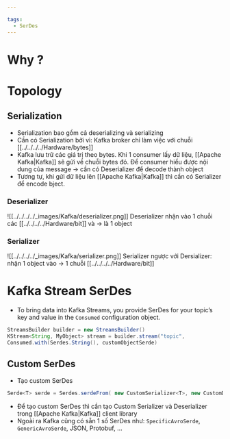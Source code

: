 ```yaml
---

tags:
  - SerDes
---
```

# Why ?


# Topology

## Serialization
- Serialization bao gồm cả deserializing và serializing
- Cần có Serialization bởi vì: Kafka broker chỉ làm việc với chuỗi [[../../../../Hardware/bytes]]
- Kafka lưu trữ các giá trị theo bytes. Khi 1 consumer lấy dữ liệu, [[Apache Kafka|Kafka]] sẽ gửi về chuỗi bytes đó. Để consumer hiểu được nội dung của message -> cần có Deserializer để decode thành object
- Tương tự, khi gửi dữ liệu lên [[Apache Kafka|Kafka]] thì cần có Serializer để encode bject.

### Deserializer

![[../../../../_images/Kafka/deserializer.png]]
Deserializer nhận vào 1 chuỗi các [[../../../../Hardware/bit]] và -> là 1 object 

### Serializer

![[../../../../_images/Kafka/serializer.png]]
Serializer ngược với Dersializer: nhận 1 object vào -> 1 chuỗi [[../../../../Hardware/bit]]

# Kafka Stream SerDes
- To bring data into Kafka Streams, you provide SerDes for your topic’s key and value in the `Consumed` configuration object.
  
``` java
StreamsBuilder builder = new StreamsBuilder()
KStream<String, MyObject> stream = builder.stream("topic",
Consumed.with(Serdes.String(), customObjectSerde)
```

## Custom SerDes
- Tạo custom SerDes
  
``` java
Serde<T> serde = Serdes.serdeFrom( new CustomSerializer<T>, new CustomDeserializer<T>); 
```

- Để tạo custom SerDes thì cần tạo Custom Serializer và Deserializer trong [[Apache Kafka|Kafka]] client library
- Ngoài ra Kafka cũng có sẵn 1 số SerDes như: `SpecificAvroSerde`, `GenericAvroSerde`, JSON, Protobuf, ...